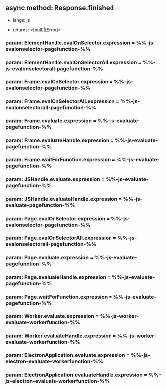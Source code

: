 ## async method: Response.finished
* langs: js
- returns: <[null]|[Error]>

### param: ElementHandle.evalOnSelector.expression = %%-js-evalonselector-pagefunction-%%
### param: ElementHandle.evalOnSelectorAll.expression = %%-js-evalonselectorall-pagefunction-%%
### param: Frame.evalOnSelector.expression = %%-js-evalonselector-pagefunction-%%
### param: Frame.evalOnSelectorAll.expression = %%-js-evalonselectorall-pagefunction-%%
### param: Frame.evaluate.expression = %%-js-evaluate-pagefunction-%%
### param: Frame.evaluateHandle.expression = %%-js-evaluate-pagefunction-%%
### param: Frame.waitForFunction.expression = %%-js-evaluate-pagefunction-%%
### param: JSHandle.evaluate.expression = %%-js-evaluate-pagefunction-%%
### param: JSHandle.evaluateHandle.expression = %%-js-evaluate-pagefunction-%%
### param: Page.evalOnSelector.expression = %%-js-evalonselector-pagefunction-%%
### param: Page.evalOnSelectorAll.expression = %%-js-evalonselectorall-pagefunction-%%
### param: Page.evaluate.expression = %%-js-evaluate-pagefunction-%%
### param: Page.evaluateHandle.expression = %%-js-evaluate-pagefunction-%%
### param: Page.waitForFunction.expression = %%-js-evaluate-pagefunction-%%
### param: Worker.evaluate.expression = %%-js-worker-evaluate-workerfunction-%%
### param: Worker.evaluateHandle.expression = %%-js-worker-evaluate-workerfunction-%%
### param: ElectronApplication.evaluate.expression = %%-js-electron-evaluate-workerfunction-%%
### param: ElectronApplication.evaluateHandle.expression = %%-js-electron-evaluate-workerfunction-%%

